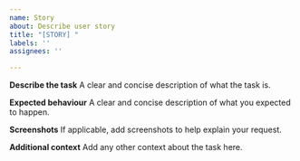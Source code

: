 ```yaml
---
name: Story
about: Describe user story
title: "[STORY] "
labels: ''
assignees: ''

---
```


**Describe the task**
A clear and concise description of what the task is.

**Expected behaviour**
A clear and concise description of what you expected to happen.

**Screenshots**
If applicable, add screenshots to help explain your request.

**Additional context**
Add any other context about the task here.
